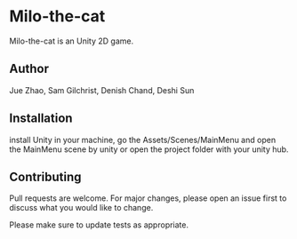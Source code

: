 # Milo-the-cat

Milo-the-cat is an Unity 2D game.

## Author
Jue Zhao, Sam Gilchrist, Denish Chand, Deshi Sun

## Installation
install Unity in your machine, go the Assets/Scenes/MainMenu and open the MainMenu scene by unity
or open the project folder with your unity hub.

## Contributing
Pull requests are welcome. For major changes, please open an issue first to discuss what you would like to change.

Please make sure to update tests as appropriate.
